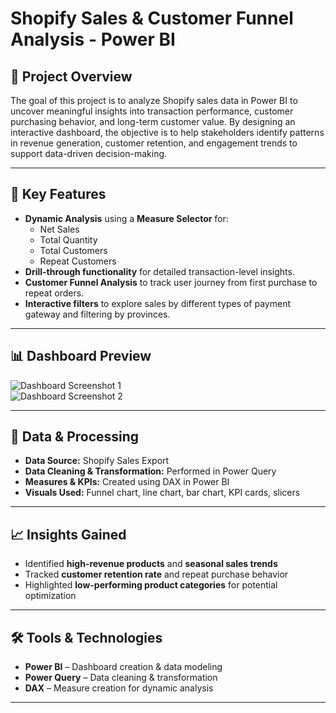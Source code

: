 # Shopify Sales & Customer Funnel Analysis - Power BI

## 📌 Project Overview
The goal of this project is to analyze Shopify sales data in Power BI to uncover meaningful insights into transaction performance, customer purchasing behavior, and long-term customer value. By designing an interactive dashboard, the objective is to help stakeholders identify patterns in revenue generation, customer retention, and engagement trends to support data-driven decision-making.



---

## 🎯 Key Features
- **Dynamic Analysis** using a **Measure Selector** for:
  - Net Sales
  - Total Quantity
  - Total Customers
  - Repeat Customers
- **Drill-through functionality** for detailed transaction-level insights.
- **Customer Funnel Analysis** to track user journey from first purchase to repeat orders.
- **Interactive filters** to explore sales by different types of payment gateway and filtering by provinces.

---

## 📊 Dashboard Preview 
![Dashboard Screenshot 1](https://github.com/BhaskarDeka007/Data_Analysis_Projects/blob/main/Shopify_Sales_and_customer_funnel_report/Assets/Sales%26Customer_funnel_report.png)  
![Dashboard Screenshot 2](https://github.com/BhaskarDeka007/Data_Analysis_Projects/blob/main/Shopify_Sales_and_customer_funnel_report/Assets/Details_Tab.png)  

---

## 📂 Data & Processing
- **Data Source:** Shopify Sales Export
- **Data Cleaning & Transformation:** Performed in Power Query  
- **Measures & KPIs:** Created using DAX in Power BI
- **Visuals Used:** Funnel chart, line chart, bar chart, KPI cards, slicers

---

## 📈 Insights Gained
- Identified **high-revenue products** and **seasonal sales trends**
- Tracked **customer retention rate** and repeat purchase behavior
- Highlighted **low-performing product categories** for potential optimization

---

## 🛠️ Tools & Technologies
- **Power BI** – Dashboard creation & data modeling  
- **Power Query** – Data cleaning & transformation  
- **DAX** – Measure creation for dynamic analysis  

---


